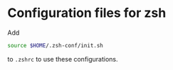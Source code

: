 # Configuration files for zsh

Add

```zsh
source $HOME/.zsh-conf/init.sh
```

to `.zshrc` to use these configurations.
